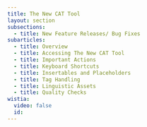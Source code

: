 ```yaml
---
title: The New CAT Tool
layout: section
subsections:
  - title: New Feature Releases/ Bug Fixes
subarticles:
  - title: Overview
  - title: Accessing The New CAT Tool
  - title: Important Actions
  - title: Keyboard Shortcuts
  - title: Insertables and Placeholders
  - title: Tag Handling
  - title: Linguistic Assets
  - title: Quality Checks
wistia:
  video: false
  id:
---
```



